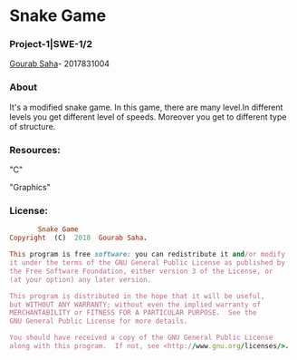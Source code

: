 # Snake Game

### Project-1|SWE-1/2

[Gourab Saha](https://github.com/Manstein2017831004)- 2017831004

### About

It's a modified snake game. In this game, there are many level.In different levels you get different level of speeds. Moreover you get to different type of structure.   

### Resources:
"C"

"Graphics"

### License:
```ruby
       Snake Game
Copyright  (C)  2018  Gourab Saha.

This program is free software: you can redistribute it and/or modify
it under the terms of the GNU General Public License as published by
the Free Software Foundation, either version 3 of the License, or
(at your option) any later version.

This program is distributed in the hope that it will be useful,
but WITHOUT ANY WARRANTY; without even the implied warranty of
MERCHANTABILITY or FITNESS FOR A PARTICULAR PURPOSE.  See the
GNU General Public License for more details.

You should have received a copy of the GNU General Public License
along with this program.  If not, see <http://www.gnu.org/licenses/>.
```
